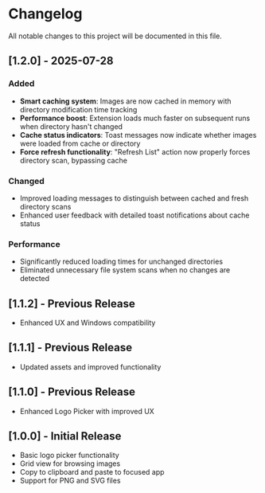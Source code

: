 # Changelog

All notable changes to this project will be documented in this file.

## [1.2.0] - 2025-07-28

### Added
- **Smart caching system**: Images are now cached in memory with directory modification time tracking
- **Performance boost**: Extension loads much faster on subsequent runs when directory hasn't changed
- **Cache status indicators**: Toast messages now indicate whether images were loaded from cache or directory
- **Force refresh functionality**: "Refresh List" action now properly forces directory scan, bypassing cache

### Changed
- Improved loading messages to distinguish between cached and fresh directory scans
- Enhanced user feedback with detailed toast notifications about cache status

### Performance
- Significantly reduced loading times for unchanged directories
- Eliminated unnecessary file system scans when no changes are detected

## [1.1.2] - Previous Release
- Enhanced UX and Windows compatibility

## [1.1.1] - Previous Release  
- Updated assets and improved functionality

## [1.1.0] - Previous Release
- Enhanced Logo Picker with improved UX

## [1.0.0] - Initial Release
- Basic logo picker functionality
- Grid view for browsing images
- Copy to clipboard and paste to focused app
- Support for PNG and SVG files